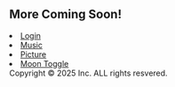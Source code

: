 
<html lang="en-US">
<head>
    <meta charset="UTF-8">
    <meta name="viewport" content="width=device-width, initial-scale=1.0">
    <link rel="icon" href="[https://raw.githubusercontent.com/klenime7/klenime7/refs/heads/main/export%20(1).png](https://raw.githubusercontent.com/klenime7/klenime7/main/export%20(1).png)" type="image">
  
   
</head>
    <body>
        <div class="container-lg px-3 my-5 markdown-body">
        </div>
            <h2>More Coming Soon!</h2>
            <nav>
            <u1>
                <li><a href="#">Login</a>
                <li><a href="https://klenime7.github.io/klenime7/musicplayer/musicplayer.HTML">Music</a>
                <li><a href="#">Picture</a>
                <li><a href="#">Moon Toggle</a>
            <u1>
                <div>Copyright &copy; 2025 Inc. ALL rights resvered.
               </div>
